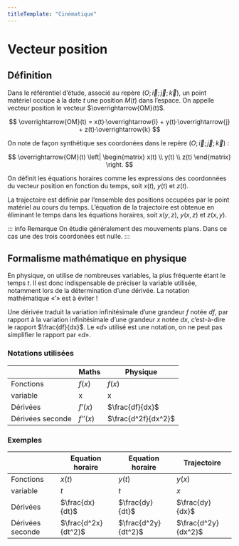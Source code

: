 ```yaml
---
titleTemplate: "Cinématique"
---
```


# Vecteur position

## Définition

Dans le référentiel d’étude, associé au repère $(O; \overrightarrow{i}; \overrightarrow{j}; \overrightarrow{k})$, un point matériel occupe à la date $t$ une position $M(t)$ dans l’espace. On appelle vecteur position le vecteur $\overrightarrow{OM}(t)$.

$$
\overrightarrow{OM}(t) = x(t)·\overrightarrow{i} + y(t)·\overrightarrow{j} + z(t)·\overrightarrow{k}
$$

On note de façon synthétique ses coordonées dans le repère $(O; \overrightarrow{i}; \overrightarrow{j}; \overrightarrow{k})$ :

$$
\overrightarrow{OM}(t)
\left|
  \begin{matrix}
x(t) \\
y(t) \\
z(t)
  \end{matrix}
\right.
$$

On définit les équations horaires comme les expressions des coordonnées du vecteur position en fonction du temps, soit $x(t)$, $y(t)$ et $z(t)$.

La trajectoire est définie par l’ensemble des positions occupées par le point matériel au cours du temps. L’équation de la trajectoire est obtenue en éliminant le temps dans les équations horaires, soit $x(y, z)$, $y(x, z)$ et $z(x, y)$.

::: info Remarque
On étudie généralement des mouvements plans. Dans ce cas une des trois coordonées est nulle.
:::

## Formalisme mathématique en physique

En physique, on utilise de nombreuses variables, la plus fréquente étant le temps $t$. Il est donc indispensable de préciser la variable utilisée, notamment lors de la détermination d’une dérivée. La notation mathématique «$’$» est à éviter !

Une dérivée traduit la variation infinitésimale d’une grandeur $f$ notée $df$, par rapport à la variation infinitésimale d’une grandeur $x$ notée $dx$, c’est-à-dire le rapport $\frac{df}{dx}$. Le «$d$» utilisé est une notation, on ne peut pas simplifier le rapport par «$d$».

### Notations utilisées

|                  | Maths    | Physique            |
| ---------------- | -------- | ------------------- |
| Fonctions        | $f(x)$   | $f(x)$              |
| variable         | x        | x                   |
| Dérivées         | $f’(x)$  | $\frac{df}{dx}$     |
| Dérivées seconde | $f’’(x)$ | $\frac{d^2f}{dx^2}$ |

### Exemples

|                  | Equation horaire    | Equation horaire    | Trajectoire         |
| ---------------- | ------------------- | ------------------- | ------------------- |
| Fonctions        | $x(t)$              | $y(t)$              | $y(x)$              |
| variable         | $t$                 | $t$                 | $x$                 |
| Dérivées         | $\frac{dx}{dt}$     | $\frac{dy}{dt}$     | $\frac{dy}{dx}$     |
| Dérivées seconde | $\frac{d^2x}{dt^2}$ | $\frac{d^2y}{dt^2}$ | $\frac{d^2y}{dx^2}$ |
